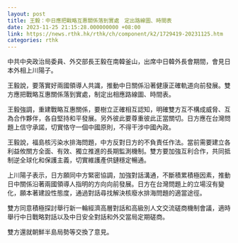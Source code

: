 ```yaml
---
layout: post
title: 王毅：中日應把戰略互惠關係落到實處　定出路線圖、時間表
date: 2023-11-25 21:15:28.000000000 +08:00
link: https://news.rthk.hk/rthk/ch/component/k2/1729419-20231125.htm
categories: rthk
---
```


中共中央政治局委員、外交部長王毅在南韓釜山，出席中日韓外長會期間，會見日本外相上川陽子。

王毅說，要落實好兩國領導人共識，推動中日關係沿著健康正確軌道向前發展。雙方應把戰略互惠關係落到實處，制定出相應路線圖、時間表。

王毅強調，重建戰略互惠關係，要樹立正確相互認知，明確雙方互不構成威脅、互為合作夥伴，各自堅持和平發展。另外彼此要尊重彼此正當關切。日方應在台灣問題上信守承諾，切實恪守一個中國原則，不得干涉中國內政。

王毅說，福島核污染水排海問題，中方反對日方的不負責任作法。當前需要建立各利益攸關方全面、有效、獨立推進的長期監測機制。雙方要加強互利合作，共同抵制逆全球化和保護主義，切實維護產供鏈穩定暢通。

上川陽子表示，日方願同中方緊密協調，加強對話溝通，不斷積累積極因素，推動日中關係沿著兩國領導人指明的方向向前發展。日方在台灣問題上的立場沒有變化，願本著建設性態度，通過對話尋找解決核廢水排海問題的適當途徑。　

雙方同意積極探討舉行新一輪經濟高層對話和高級別人文交流磋商機制會議，適時舉行中日戰略對話以及中日安全對話和外交當局定期磋商。

雙方還就朝鮮半島局勢等交換了意見。
